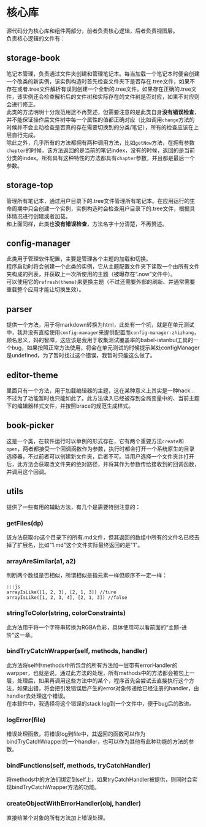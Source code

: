 # 核心库

源代码分为核心库和组件两部分，前者负责核心逻辑，后者负责视图层。  
负责核心逻辑的文件有：  

## storage-book

笔记本管理，负责通过文件夹创建和管理笔记本。每当加载一个笔记本时便会创建一个改类的新实例，该实例构造时首先检查文件夹下是否存在.tree文件，如果不存在或者.tree文件解析有误则创建一个全新的.tree文件。如果存在正确的.tree文件，该实例还会检查解析后的文件树和实际存在的文件树是否对应，如果不对应则会进行修正。  
此类的方法明明十分规范用途不再赘述，但需要注意的是此类自身**没有错误检查**，并不能保证操作后文件树中每一个属性的值都正确对应（比如调用`change`方法的时候并不会主动检查是否真的存在需要切换到的分类/笔记），所有的检查应该在上层自行完成。  
除此之外，几乎所有的方法都拥有两种调用方法，比如`getNow`方法，在拥有参数`chapter`的时候，该方法返回的是当前的笔记index，没有的时候，返回的是当前分类的index。所有具有这种特性的方法都具有`chapter`参数，并且都是最后一个参数。  

## storage-top

管理所有笔记本，通过用户目录下的.tree文件管理所有笔记本。在应用运行的生命周期中只会创建一个实例，实例构造时会检查用户目录下的.tree文件，根据具体情况进行创建或者加载。  
和上面同样，此类也**没有错误检查**，方法名字十分清楚，不再赘述。  

## config-manager

此类用于管理软件配置，主要是管理各个主题的加载和切换。  
程序启动时将会创建一个此类的实例，它从主题配置文件夹下读取一个由所有文件夹构成的列表，并获取上一次所使用的主题（被曝存在“.now”文件中）。  
可以使用它的`refresh(theme)`来更换主题（不过还需要外部的刷新、并通常需要重载整个应用才能让切换生效）。

## parser

提供一个方法，用于将markdown转换为html，此处有一个坑，就是在单元测试中，我并没有直接使用`config-manager`来提供配置而`config-manager-zhizhang`，顾名思义，妈的智障，这应该是我用于收集测试覆盖率的babel-istanbul工具的一个bug，如果按照正常方法使用，将会在单元测试的时候提示某处configManager是undefined，为了暂时找过这个错误，我暂时只能这么做了。

## editor-theme

里面只有一个方法，用于加载编辑器的主题，这在某种意义上其实是一种hack...不过为了功能暂时也只能如此了。此方法读入已经被存到全局变量中的、当前主题下的编辑器样式文件，并按照brace的规范生成样式。

## book-picker

这是一个类，在软件运行时以单例的形式存在，它有两个重要方法`create`和`open`，两者都接受一个回调函数作为参数，执行时都会打开一个系统原生的目录选择器，不过前者可以创建新文件夹，后者不可。当用户选择一个文件夹并打开后，此方法会获取改文件夹的绝对路径，并将其作为参数传给接收到的回调函数，并调用这个回调。

## utils

提供了一些有用的辅助方法，有几个是需要特别注意的：  

### getFiles(dp)

该方法获取dp这个目录下的所有.md文件，但其返回的数组中所有的文件名已经去掉了扩展名，比如"1.md"这个文件实际最终返回的是"1"。  

### arrayAreSimilar(a1, a2)

判断两个数组是否相似，所谓相似是指元素一样但顺序不一定一样：  

    :::js
    arrayIsLike([1, 2, 3], [2, 1, 3]) //ture
    arrayIsLike([1, 2, 3, 4], [2, 1, 3]) //false
    
### stringToColor(string, colorConstraints)

此方法用于将一个字符串转换为RGBA色彩，具体使用可以看前面的“主题-进阶”这一章。  

### bindTryCatchWrapper(self, methods, handler)

此方法将self中methods中所包含的所有方法加一层带有errorHandler的warpper，也就是说，通过此方法的处理，所有methods中的方法都会被包上一层，处理后，如果再调用这些方法中的某个，程序首先会尝试去直接执行这个方法，如果出错，将会把引发错误后产生的error对象传递给已经注册的handler，由handler去处理这个错误。  
在本软件中，我选择将这个错误的stack log到一个文件中，便于bug后的改进。  

### logError(file)

错误处理函数，将错误log到file中，其返回的函数可以作为bindTryCatchWrapper的一个handler，也可以作为其他有此种功能的方法的参数。  

### bindFunctions(self, methods, tryCatchHandler)

将methods中的方法们绑定到self上，如果tryCatchHandler被提供，则同时会实现bindTryCatchWrapper方法的功能。

### createObjectWithErrorHandler(obj, handler)

直接给某个对象的所有方法加上错误处理。